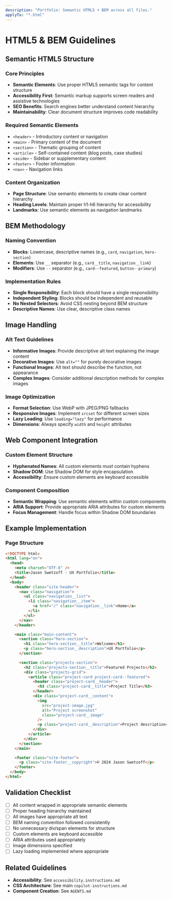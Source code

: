 ```yaml
---
description: "Portfolio: Semantic HTML5 + BEM across all files."
applyTo: "*.html"
---
```


# HTML5 & BEM Guidelines

## Semantic HTML5 Structure

### Core Principles

- **Semantic Elements**: Use proper HTML5 semantic tags for content structure
- **Accessibility First**: Semantic markup supports screen readers and assistive technologies
- **SEO Benefits**: Search engines better understand content hierarchy
- **Maintainability**: Clear document structure improves code readability

### Required Semantic Elements

- `<header>` - Introductory content or navigation
- `<main>` - Primary content of the document
- `<section>` - Thematic grouping of content
- `<article>` - Self-contained content (blog posts, case studies)
- `<aside>` - Sidebar or supplementary content
- `<footer>` - Footer information
- `<nav>` - Navigation links

### Content Organization

- **Page Structure**: Use semantic elements to create clear content hierarchy
- **Heading Levels**: Maintain proper h1-h6 hierarchy for accessibility
- **Landmarks**: Use semantic elements as navigation landmarks

## BEM Methodology

### Naming Convention

- **Blocks**: Lowercase, descriptive names (e.g., `card`, `navigation`, `hero-section`)
- **Elements**: Use `__` separator (e.g., `card__title`, `navigation__link`)
- **Modifiers**: Use `--` separator (e.g., `card--featured`, `button--primary`)

### Implementation Rules

- **Single Responsibility**: Each block should have a single responsibility
- **Independent Styling**: Blocks should be independent and reusable
- **No Nested Selectors**: Avoid CSS nesting beyond BEM structure
- **Descriptive Names**: Use clear, descriptive class names

## Image Handling

### Alt Text Guidelines

- **Informative Images**: Provide descriptive alt text explaining the image content
- **Decorative Images**: Use `alt=""` for purely decorative images
- **Functional Images**: Alt text should describe the function, not appearance
- **Complex Images**: Consider additional description methods for complex images

### Image Optimization

- **Format Selection**: Use WebP with JPEG/PNG fallbacks
- **Responsive Images**: Implement `srcset` for different screen sizes
- **Lazy Loading**: Use `loading="lazy"` for performance
- **Dimensions**: Always specify `width` and `height` attributes

## Web Component Integration

### Custom Element Structure

- **Hyphenated Names**: All custom elements must contain hyphens
- **Shadow DOM**: Use Shadow DOM for style encapsulation
- **Accessibility**: Ensure custom elements are keyboard accessible

### Component Composition

- **Semantic Wrapping**: Use semantic elements within custom components
- **ARIA Support**: Provide appropriate ARIA attributes for custom elements
- **Focus Management**: Handle focus within Shadow DOM boundaries

## Example Implementation

### Page Structure

```html
<!DOCTYPE html>
<html lang="en">
  <head>
    <meta charset="UTF-8" />
    <title>Jason Swetzoff - UX Portfolio</title>
  </head>
  <body>
    <header class="site-header">
      <nav class="navigation">
        <ul class="navigation__list">
          <li class="navigation__item">
            <a href="/" class="navigation__link">Home</a>
          </li>
        </ul>
      </nav>
    </header>

    <main class="main-content">
      <section class="hero-section">
        <h1 class="hero-section__title">Welcome</h1>
        <p class="hero-section__description">UX Portfolio</p>
      </section>

      <section class="projects-section">
        <h2 class="projects-section__title">Featured Projects</h2>
        <div class="projects-grid">
          <article class="project-card project-card--featured">
            <header class="project-card__header">
              <h3 class="project-card__title">Project Title</h3>
            </header>
            <div class="project-card__content">
              <img
                src="project-image.jpg"
                alt="Project screenshot"
                class="project-card__image"
              />
              <p class="project-card__description">Project description</p>
            </div>
          </article>
        </div>
      </section>
    </main>

    <footer class="site-footer">
      <p class="site-footer__copyright">© 2024 Jason Swetzoff</p>
    </footer>
  </body>
</html>
```

## Validation Checklist

- [ ] All content wrapped in appropriate semantic elements
- [ ] Proper heading hierarchy maintained
- [ ] All images have appropriate alt text
- [ ] BEM naming convention followed consistently
- [ ] No unnecessary div/span elements for structure
- [ ] Custom elements are keyboard accessible
- [ ] ARIA attributes used appropriately
- [ ] Image dimensions specified
- [ ] Lazy loading implemented where appropriate

## Related Guidelines

- **Accessibility**: See `accessibility.instructions.md`
- **CSS Architecture**: See main `copilot-instructions.md`
- **Component Creation**: See `AGENTS.md`
